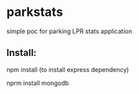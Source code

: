 parkstats
=========

simple poc for parking LPR stats application

Install:
--------

npm install (to install express dependency)

nprm install mongodb



